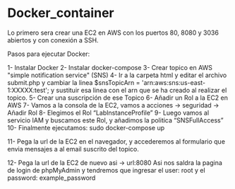 # Docker_container
Lo primero sera crear una EC2 en AWS con los puertos 80, 8080 y 3036 abiertos y con conexión a SSH.

Pasos para ejecutar Docker:

1- Instalar Docker
2- Instalar docker-compose
3- Crear topico en AWS "simple notification service" (SNS)
4- Ir a la carpeta html y editar el archivo submit.php y cambiar la linea $snsTopicArn = 'arn:aws:sns:us-east-1:XXXXX:test'; y sustituir esa linea con el arn que se ha creado al realizar el topico.
5- Crear una suscripción de ese Topico
6- Añadir un Rol a la EC2 en AWS
7- Vamos a la consola de la EC2, vamos a acciones -> seguridad -> Añadir Rol
8- Elegimos el Rol “LabInstanceProfile”
9- Luego vamos al servicio IAM y buscamos este Rol, y añadimos la politica “SNSFullAccess”
10- Finalmente ejecutamos: sudo docker-compose up

11- Pega la url de la EC2 en el navegador, y accederemos al formulario que envia mensajes a al email suscrito del topico.

12- Pega la url de la EC2 de nuevo asi -> url:8080
Asi nos saldra la pagina de login de phpMyAdmin y tendremos que ingresar el user: root y el password: example_password



